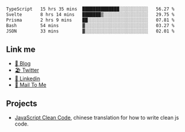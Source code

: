 <!--START_SECTION:waka-->

```txt
TypeScript   15 hrs 35 mins  ██████████████░░░░░░░░░░░   56.27 %
Svelte       8 hrs 14 mins   ███████▒░░░░░░░░░░░░░░░░░   29.75 %
Prisma       2 hrs 9 mins    ██░░░░░░░░░░░░░░░░░░░░░░░   07.81 %
Bash         54 mins         ▓░░░░░░░░░░░░░░░░░░░░░░░░   03.27 %
JSON         33 mins         ▓░░░░░░░░░░░░░░░░░░░░░░░░   02.01 %
```

<!--END_SECTION:waka-->

## Link me

- [📕 Blog](https://chris-yu.vercel.app/)
- [🏖️ Twitter](https://twitter.com/yuetong3yu)
- [🧳 Linkedin](https://www.linkedin.com/in/yuetong3yu)
- [📧 Mail To Me](mailto:yuetong3yu@gmail.com)


## Projects 

- [JavaScript Clean Code](https://js-clean-code-cn.vercel.app/), chinese translation for how to write clean js code.
